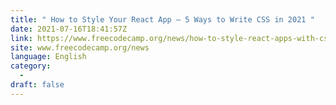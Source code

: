```yaml
---
title: " How to Style Your React App – 5 Ways to Write CSS in 2021 "
date: 2021-07-16T18:41:57Z
link: https://www.freecodecamp.org/news/how-to-style-react-apps-with-css/?utm_medium=RSS&utm_source=news.12bit.vn
site: www.freecodecamp.org/news
language: English
category:
  -   
draft: false
---
```


